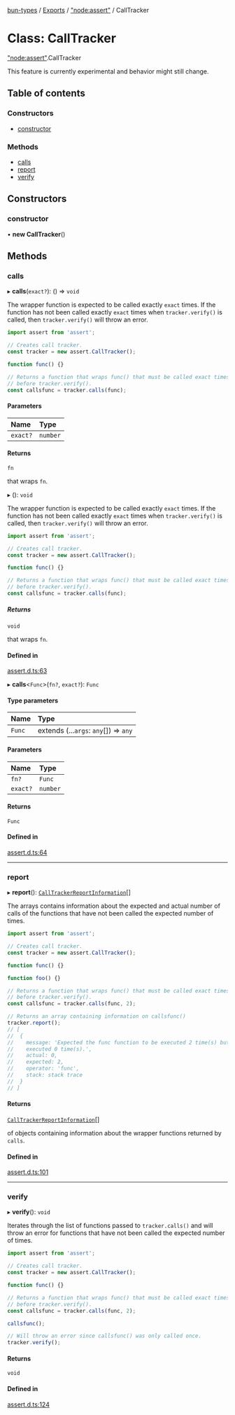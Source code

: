 [bun-types](../README.md) / [Exports](../modules.md) / ["node:assert"](../modules/node_assert_.md) / CallTracker

# Class: CallTracker

["node:assert"](../modules/node_assert_.md).CallTracker

This feature is currently experimental and behavior might still change.

## Table of contents

### Constructors

- [constructor](node_assert_.CallTracker.md#constructor)

### Methods

- [calls](node_assert_.CallTracker.md#calls)
- [report](node_assert_.CallTracker.md#report)
- [verify](node_assert_.CallTracker.md#verify)

## Constructors

### constructor

• **new CallTracker**()

## Methods

### calls

▸ **calls**(`exact?`): () => `void`

The wrapper function is expected to be called exactly `exact` times. If the
function has not been called exactly `exact` times when `tracker.verify()` is called, then `tracker.verify()` will throw an
error.

```js
import assert from 'assert';

// Creates call tracker.
const tracker = new assert.CallTracker();

function func() {}

// Returns a function that wraps func() that must be called exact times
// before tracker.verify().
const callsfunc = tracker.calls(func);
```

#### Parameters

| Name | Type |
| :------ | :------ |
| `exact?` | `number` |

#### Returns

`fn`

that wraps `fn`.

▸ (): `void`

The wrapper function is expected to be called exactly `exact` times. If the
function has not been called exactly `exact` times when `tracker.verify()` is called, then `tracker.verify()` will throw an
error.

```js
import assert from 'assert';

// Creates call tracker.
const tracker = new assert.CallTracker();

function func() {}

// Returns a function that wraps func() that must be called exact times
// before tracker.verify().
const callsfunc = tracker.calls(func);
```

##### Returns

`void`

that wraps `fn`.

#### Defined in

[assert.d.ts:63](https://github.com/valgaze/bun-types/blob/5e53f27/assert.d.ts#L63)

▸ **calls**<`Func`\>(`fn?`, `exact?`): `Func`

#### Type parameters

| Name | Type |
| :------ | :------ |
| `Func` | extends (...`args`: `any`[]) => `any` |

#### Parameters

| Name | Type |
| :------ | :------ |
| `fn?` | `Func` |
| `exact?` | `number` |

#### Returns

`Func`

#### Defined in

[assert.d.ts:64](https://github.com/valgaze/bun-types/blob/5e53f27/assert.d.ts#L64)

___

### report

▸ **report**(): [`CallTrackerReportInformation`](../interfaces/assert_.CallTrackerReportInformation.md)[]

The arrays contains information about the expected and actual number of calls of
the functions that have not been called the expected number of times.

```js
import assert from 'assert';

// Creates call tracker.
const tracker = new assert.CallTracker();

function func() {}

function foo() {}

// Returns a function that wraps func() that must be called exact times
// before tracker.verify().
const callsfunc = tracker.calls(func, 2);

// Returns an array containing information on callsfunc()
tracker.report();
// [
//  {
//    message: 'Expected the func function to be executed 2 time(s) but was
//    executed 0 time(s).',
//    actual: 0,
//    expected: 2,
//    operator: 'func',
//    stack: stack trace
//  }
// ]
```

#### Returns

[`CallTrackerReportInformation`](../interfaces/assert_.CallTrackerReportInformation.md)[]

of objects containing information about the wrapper functions returned by `calls`.

#### Defined in

[assert.d.ts:101](https://github.com/valgaze/bun-types/blob/5e53f27/assert.d.ts#L101)

___

### verify

▸ **verify**(): `void`

Iterates through the list of functions passed to `tracker.calls()` and will throw an error for functions that
have not been called the expected number of times.

```js
import assert from 'assert';

// Creates call tracker.
const tracker = new assert.CallTracker();

function func() {}

// Returns a function that wraps func() that must be called exact times
// before tracker.verify().
const callsfunc = tracker.calls(func, 2);

callsfunc();

// Will throw an error since callsfunc() was only called once.
tracker.verify();
```

#### Returns

`void`

#### Defined in

[assert.d.ts:124](https://github.com/valgaze/bun-types/blob/5e53f27/assert.d.ts#L124)
